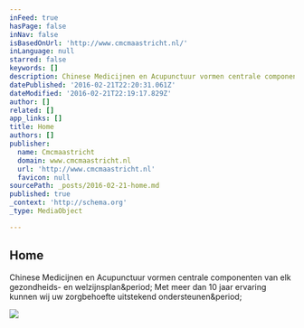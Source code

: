 ```yaml
---
inFeed: true
hasPage: false
inNav: false
isBasedOnUrl: 'http://www.cmcmaastricht.nl/'
inLanguage: null
starred: false
keywords: []
description: Chinese Medicijnen en Acupunctuur vormen centrale componenten van elk gezondheids- en welzijnsplan. Met meer dan 10 jaar ervaring kunnen wij uw zorgbehoefte uitstekend ondersteunen.
datePublished: '2016-02-21T22:20:31.061Z'
dateModified: '2016-02-21T22:19:17.829Z'
author: []
related: []
app_links: []
title: Home
authors: []
publisher:
  name: Cmcmaastricht
  domain: www.cmcmaastricht.nl
  url: 'http://www.cmcmaastricht.nl'
  favicon: null
sourcePath: _posts/2016-02-21-home.md
published: true
_context: 'http://schema.org'
_type: MediaObject

---
```

<article style=""><h1>Home</h1><p>Chinese Medicijnen en Acupunctuur vormen centrale componenten van elk gezondheids- en welzijnsplan&amp;period; Met meer dan 10 jaar ervaring kunnen wij uw zorgbehoefte uitstekend ondersteunen&amp;period;</p><img src="http://nebula.wsimg.com/88ad392151f6fea0b38482244610ab39?AccessKeyId=97279D3BBA51945087B5&amp;disposition=0&amp;alloworigin=1" /></article>